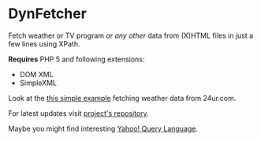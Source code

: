 DynFetcher
============

Fetch weather or TV program _or any other_ data from (X)HTML files in just a few lines using XPath.

__Requires__ PHP 5 and following extensions:

- DOM XML
- SimpleXML


Look at the [this simple example](
https://github.com/matjaz/dynfetcher/blob/master/24ur.com_weather.php)  fetching weather data from 24ur.com.

For latest updates visit [project's repository](https://github.com/matjaz/dynfetcher/).


Maybe you might find interesting [Yahoo! Query Language](http://developer.yahoo.com/yql/).